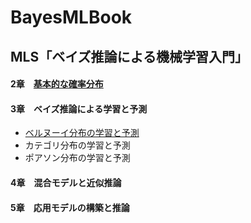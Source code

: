 # BayesMLBook

## MLS「ベイズ推論による機械学習入門」

#### 2章　[基本的な確率分布](https://github.com/akiabe/BayesMLBook/blob/main/Distribution.ipynb)

#### 3章　ベイズ推論による学習と予測
 - [ベルヌーイ分布の学習と予測](https://github.com/akiabe/BayesMLBook/blob/main/Bernoulli.ipynb)
 - カテゴリ分布の学習と予測
 - ポアソン分布の学習と予測

#### 4章　混合モデルと近似推論

#### 5章　応用モデルの構築と推論
